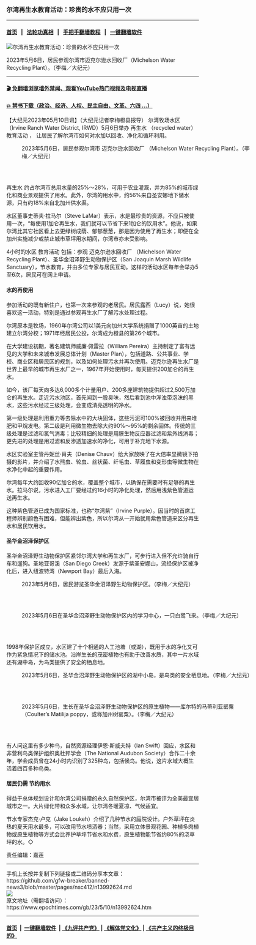 ### 尔湾再生水教育活动：珍贵的水不应只用一次
------------------------

#### [首页](https://github.com/gfw-breaker/banned-news3/blob/master/README.md) &nbsp;&nbsp;|&nbsp;&nbsp; [法轮功真相](https://github.com/begood0513/basic/blob/master/README.md)  &nbsp;&nbsp;|&nbsp;&nbsp; [手把手翻墙教程](https://github.com/gfw-breaker/guides/wiki)  &nbsp;&nbsp;|&nbsp;&nbsp; [一键翻墙软件](https://github.com/gfw-breaker/nogfw/blob/master/README.md)  



<div><img alt="尔湾再生水教育活动：珍贵的水不应只用一次" class="attachment-djy_600_400 size-djy_600_400 wp-post-image" src="https://i.epochtimes.com/assets/uploads/2023/05/id13992629-IMG_29142-1-600x400.jpg"/>
<div class="caption">
 <p>
  2023年5月6日，居民参观尔湾市迈克尔逊水回收厂（Michelson Water Recycling Plant）。（李梅／大纪元）
 </p>
</div></div><hr/>

#### [ 🎬  免翻墙浏览墙外禁闻、观看YouTube热门视频及电视直播](https://github.com/gfw-breaker/HelloWorld)

#### [ 💥  禁书下载（政治、经济、人权、民主自由、文革、六四 ...）](https://github.com/gfw-breaker/books/blob/master/README.md)

<div><p>
 【大纪元2023年05月10日讯】（大纪元记者李梅橙县报导）
 <ok href="https://www.epochtimes.com/gb/tag/%E5%B0%94%E6%B9%BE%E7%89%A7%E5%9C%BA%E6%B0%B4%E5%8C%BA.html">
  尔湾牧场水区
 </ok>
 （Irvine Ranch Water District, IRWD）5月6日举办
 <ok href="https://www.epochtimes.com/gb/tag/%E5%86%8D%E7%94%9F%E6%B0%B4.html">
  再生水
 </ok>
 （recycled water）
 <ok href="https://www.epochtimes.com/gb/tag/%E6%95%99%E8%82%B2%E6%B4%BB%E5%8A%A8.html">
  教育活动
 </ok>
 ， 让居民了解尔湾市如何对水加以回收、净化和循环利用。
</p>
<figure aria-describedby="caption-attachment-13992636" class="wp-caption aligncenter" id="attachment_13992636" style="width: 600px">
 <ok href="https://i.epochtimes.com/assets/uploads/2023/05/id13992636-IMG_29042-1.jpg" target="_blank">
  <img alt="" class="size-large wp-image-13992636" src="https://i.epochtimes.com/assets/uploads/2023/05/id13992636-IMG_29042-1-600x461.jpg"/>
 </ok>
 <br/><figcaption class="wp-caption-text" id="caption-attachment-13992636">
  2023年5月6日，居民参观尔湾市
  <ok href="https://www.epochtimes.com/gb/tag/%E8%BF%88%E5%85%8B%E5%B0%94%E9%80%8A%E6%B0%B4%E5%9B%9E%E6%94%B6%E5%8E%82.html">
   迈克尔逊水回收厂
  </ok>
  （Michelson Water Recycling Plant）。（李梅／大纪元）
 </figcaption><br/>
</figure><br/>
<p>
 <ok href="https://www.epochtimes.com/gb/tag/%E5%86%8D%E7%94%9F%E6%B0%B4.html">
  再生水
 </ok>
 约占尔湾市总用水量的25%～28%，可用于农业灌溉，并为85%的城市绿化和商业景观提供了用水。此外，尔湾的用水中，约56%来自圣安娜地下储水源，只有约18%来自北加州供水渠。
</p>
<p>
 水区董事史蒂夫·拉马尔（Steve LaMar）表示，水是最珍贵的资源，不应只被使用一次，“每使用1加仑再生水，我们就可以节省下来1加仑的饮用水”。他说，如果尔湾比其它社区看上去更绿树成荫、郁郁葱葱，那是因为使用了再生水；即便在全加州实施减少或禁止城市草坪用水期间，尔湾市亦未受影响。
</p>
<p>
 4小时的水区
 <ok href="https://www.epochtimes.com/gb/tag/%E6%95%99%E8%82%B2%E6%B4%BB%E5%8A%A8.html">
  教育活动
 </ok>
 包括：参观
 <ok href="https://www.epochtimes.com/gb/tag/%E8%BF%88%E5%85%8B%E5%B0%94%E9%80%8A%E6%B0%B4%E5%9B%9E%E6%94%B6%E5%8E%82.html">
  迈克尔逊水回收厂
 </ok>
 （Michelson Water Recycling Plant）、圣华金沼泽野生动物保护区（San Joaquin Marsh Wildlife Sanctuary），节水教育，并由多位专家与居民互动。这样的活动水区每年会举办5至6次，居民可在网上申请。
</p>
<h4>
 水的再使用
</h4>
<p>
 参加活动的既有新住户，也第一次来参观的老居民。居民露西（Lucy）说，她很喜欢这一活动，特别是通过参观再生水厂了解污水处理过程。
</p>
<p>
 尔湾原本是牧场，1960年尔湾公司以1美元向加州大学系统捐赠了1000英亩的土地建立尔湾分校；1971年经居民公投，尔湾成为橙县的第26个城市。
</p>
<p>
 在大学建设初期，著名建筑师威廉·佩雷拉（William Pereira）主持制定了富有远见的大学和未来城市发展总体计划（Master Plan），包括道路、公共事业、学校、商业区和居民区的规划，以及如何处理污水并再次使用。迈克尔逊再生水厂是世界上最早的城市再生水厂之一，1967年开始使用时，每天提供200加仑的再生水。
</p>
<p>
 如今，该厂每天向多达6,000多个计量用户、200多座建筑物提供超过2,500万加仑的再生水。走近污水池区，首先闻到一股臭味，然后看到池中浑浊带泡沫的黑水，这些污水经过三级处理，会变成清亮透明的净水。
</p>
<p>
 第一级处理是利用重力等去除水中的大块固体，这些污泥可100%被回收并用来堆肥和甲烷发电。第二级是利用微生物去除大约90%～95%的剩余固体。传统的三级处理是过滤和氯气消毒；比较精细的处理是用膜生物反应器过滤和紫外线消毒；更先进的处理是用过滤和反渗透加速水的净化，可用于补充地下水源。
</p>
<p>
 水区实验室主管丹妮丝·肖夫（Denise Chauv）给大家放映了在大倍率显微镜下拍摄的影片，并介绍了水熊虫、轮虫、丝状菌、纤毛虫、草履虫和变形虫等微生物在水净化中起的重要作用。
</p>
<p>
 尔湾每年大约回收90亿加仑的水，覆盖整个城市，以确保在需要时有足够的再生水。拉马尔说，污水进入工厂要经过约16小时的净化处理，然后用浅紫色管道运送再生水。
</p>
<p>
 这种紫色管道已成为国家标准，也称“尔湾紫”（Irvine Purple）。因当时的首席工程师辨别颜色有困难，但能辨出紫色，所以尔湾从一开始就用紫色管道来区分再生水和居民饮用水。
</p>
<h4>
 圣华金沼泽保护区
</h4>
<p>
 圣华金沼泽野生动物保护区紧邻尔湾大学和再生水厂，可步行进入但不允许骑自行车和遛狗。圣地亚哥溪（San Diego Creek）发源于紫圣安娜山，流经保护区被净化后，进入纽波特湾（Newport Bay）最后入海。
</p>
<figure aria-describedby="caption-attachment-13992660" class="wp-caption aligncenter" id="attachment_13992660" style="width: 600px">
 <ok href="https://i.epochtimes.com/assets/uploads/2023/05/id13992660-Screenshot-2023-05-09-185328.png" target="_blank">
  <img alt="" class="size-large wp-image-13992660" src="https://i.epochtimes.com/assets/uploads/2023/05/id13992660-Screenshot-2023-05-09-185328-600x458.png"/>
 </ok>
 <br/><figcaption class="wp-caption-text" id="caption-attachment-13992660">
  2023年5月6日，居民游览圣华金沼泽野生动物保护区。（李梅／大纪元）
 </figcaption><br/>
</figure><br/>
<figure aria-describedby="caption-attachment-13992642" class="wp-caption aligncenter" id="attachment_13992642" style="width: 600px">
 <ok href="https://i.epochtimes.com/assets/uploads/2023/05/id13992642-IMG_30073-1.jpg" target="_blank">
  <img alt="" class="size-large wp-image-13992642" src="https://i.epochtimes.com/assets/uploads/2023/05/id13992642-IMG_30073-1-600x450.jpg"/>
 </ok>
 <br/><figcaption class="wp-caption-text" id="caption-attachment-13992642">
  2023年5月6日在圣华金沼泽野生动物保护区内的学习中心，一只白鹭飞来。（李梅／大纪元）
 </figcaption><br/>
</figure><br/>
<p>
 1998年保护区成立，水区建了十个相通的人工池塘（或湖），既用于水的净化又可作为紧急情况下的储水池。沿岸生长的茂密植物也有助于改善水质，其中一片水域还有湖中岛，为鸟类提供了安全的栖息地。
</p>
<figure aria-describedby="caption-attachment-13992640" class="wp-caption aligncenter" id="attachment_13992640" style="width: 600px">
 <ok href="https://i.epochtimes.com/assets/uploads/2023/05/id13992640-IMG_29862-1.jpg" target="_blank">
  <img alt="" class="size-large wp-image-13992640" src="https://i.epochtimes.com/assets/uploads/2023/05/id13992640-IMG_29862-1-600x446.jpg"/>
 </ok>
 <br/><figcaption class="wp-caption-text" id="caption-attachment-13992640">
  2023年5月6日，圣华金沼泽野生动物保护区的湖中小岛，是鸟类的安全栖息地。（李梅／大纪元）
 </figcaption><br/>
</figure><br/>
<figure aria-describedby="caption-attachment-13992639" class="wp-caption aligncenter" id="attachment_13992639" style="width: 600px">
 <ok href="https://i.epochtimes.com/assets/uploads/2023/05/id13992639-IMG_2997-1.jpg" target="_blank">
  <img alt="" class="size-large wp-image-13992639" src="https://i.epochtimes.com/assets/uploads/2023/05/id13992639-IMG_2997-1-600x450.jpg"/>
 </ok>
 <br/><figcaption class="wp-caption-text" id="caption-attachment-13992639">
  2023年5月6日，生长在圣华金沼泽野生动物保护区的原生植物——库尔特的马蒂利亚罂粟（Coulter’s Matilija poppy，或称加州树罂粟）。（李梅／大纪元）
 </figcaption><br/>
</figure><br/>
<p>
 有人问这里有多少种鸟，自然资源经理伊恩·斯威夫特（Ian Swift）回应，水区和非营利鸟类保护组织奥杜邦学会（The National Audubon Society）合作二十余年，学会成员曾在24小时内识别了325种鸟，包括候鸟。他说，这片水域大概生活着四百多种鸟类。
</p>
<h4>
 居民仍需
 <ok href="https://www.epochtimes.com/gb/tag/%E8%8A%82%E7%BA%A6%E7%94%A8%E6%B0%B4.html">
  节约用水
 </ok>
</h4>
<p>
 得益于总体规划设计和尔湾公司捐赠的永久自然保护区，尔湾市被评为全美最宜居城市之一。大片绿化带和众多水域，让尔湾冬暖夏凉、气候适宜。
</p>
<p>
 节水专家杰克·卢克（Jake Loukeh）介绍了几种节水的庭院设计。户外草坪在炎热的夏天用水最多，可以改用节水喷洒器；当然，采用立体景观花园、种植多肉植物或原生植物等方式会比养护草坪节省水和水费，原生植物能节省约80%的浇草坪的水。◇
</p>
<p>
 责任编辑：嘉莲
</p>
</div>
<hr/>
手机上长按并复制下列链接或二维码分享本文章：<br/>
https://github.com/gfw-breaker/banned-news3/blob/master/pages/nsc412/n13992624.md <br/>
<a href='https://github.com/gfw-breaker/banned-news3/blob/master/pages/nsc412/n13992624.md'><img src='https://github.com/gfw-breaker/banned-news3/blob/master/pages/nsc412/n13992624.md.png'/></a> <br/>
原文地址（需翻墙访问）：https://www.epochtimes.com/gb/23/5/10/n13992624.htm


------------------------
#### [首页](https://github.com/gfw-breaker/banned-news3/blob/master/README.md) &nbsp;|&nbsp; [一键翻墙软件](https://github.com/gfw-breaker/nogfw/blob/master/README.md) &nbsp;| [《九评共产党》](https://github.com/gfw-breaker/9ping.md/blob/master/README.md#九评之一评共产党是什么) | [《解体党文化》](https://github.com/gfw-breaker/jtdwh.md/blob/master/README.md) | [《共产主义的终极目的》](https://github.com/gfw-breaker/gczydzjmd.md/blob/master/README.md)


<img src='http://gfw-breaker.win/banned-news3/pages/nsc412/n13992624.md' width='0px' height='0px'/>